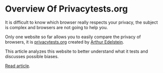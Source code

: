 # Overview Of Privacytests.org


<!--more-->

It is difficult to know which browser really respects your privacy, the subject is complex and browsers are not going to help you.

Only one website so far allows you to easily compare the privacy of browsers, it is [privacytests.org](https://privacytests.org) created by [Arthur Edelstein](https://www.linkedin.com/in/arthuredelstein/).

This article analyzes this website to better understand what it tests and discusses possible biases.

[Read article](overviewOfPrivacyTests.pdf).

